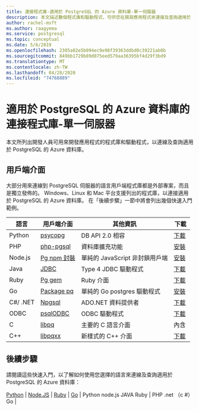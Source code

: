```yaml
---
title: 連接程式庫-適用於 PostgreSQL 的 Azure 資料庫-單一伺服器
description: 本文描述數個程式庫和驅動程式，可供您在撰寫應用程式來連接及查詢適用於 PostgreSQL 的 Azure 資料庫單一伺服器時使用。
author: rachel-msft
ms.author: raagyema
ms.service: postgresql
ms.topic: conceptual
ms.date: 5/6/2019
ms.openlocfilehash: 2305a02e5b094ec9e98f39363ddbd0c39221ab0b
ms.sourcegitcommit: 849bb1729b89d075eed579aa36395bf4d29f3bd9
ms.translationtype: MT
ms.contentlocale: zh-TW
ms.lasthandoff: 04/28/2020
ms.locfileid: "74768889"
---
```

# <a name="connection-libraries-for-azure-database-for-postgresql---single-server"></a>適用於 PostgreSQL 的 Azure 資料庫的連接程式庫-單一伺服器
本文所列出開發人員可用來開發應用程式的程式庫和驅動程式，以連線及查詢適用於 PostgreSQL 的 Azure 資料庫。

## <a name="client-interfaces"></a>用戶端介面
大部分用來連線到 PostgreSQL 伺服器的語言用戶端程式庫都是外部專案，而且是獨立發佈的。 Windows、Linux 和 Mac 平台支援列出的程式庫，以連接適用於 PostgreSQL 的 Azure 資料庫。 在「後續步驟」一節中將會列出幾個快速入門範例。

| **語言** | **用戶端介面** | **其他資訊** | **下載** |
|--------------|----------------------------------------------------------------|-------------------------------------|--------------------------------------------------------------------|
| Python | [psycopg](http://initd.org/psycopg/) | DB API 2.0 相容 | [下載](http://initd.org/psycopg/download/) |
| PHP | [php-pgsql](https://secure.php.net/manual/en/book.pgsql.php) | 資料庫擴充功能 | [安裝](https://secure.php.net/manual/en/pgsql.installation.php) |
| Node.js | [Pg npm 封裝](https://www.npmjs.com/package/pg) | 單純的 JavaScript 非封鎖用戶端 | [安裝](https://www.npmjs.com/package/pg) |
| Java | [JDBC](https://jdbc.postgresql.org/) | Type 4 JDBC 驅動程式 | [下載](https://jdbc.postgresql.org/download.html)  |
| Ruby | [Pg gem](https://deveiate.org/code/pg/) | Ruby 介面 | [下載](https://rubygems.org/downloads/pg-0.20.0.gem) |
| Go | [Package pq](https://godoc.org/github.com/lib/pq) | 單純的 Go postgres 驅動程式 | [安裝](https://github.com/lib/pq/blob/master/README.md) |
| C\#/ .NET | [Npgsql](https://www.npgsql.org/) | ADO.NET 資料提供者 | [下載](https://www.microsoft.com/net/) |
| ODBC | [psqlODBC](https://odbc.postgresql.org/) | ODBC 驅動程式 | [下載](https://www.postgresql.org/ftp/odbc/versions/) |
| C | [libpq](https://www.postgresql.org/docs/9.6/static/libpq.html) | 主要的 C 語言介面 | 內含 |
| C++ | [libpqxx](http://pqxx.org/) | 新樣式的 C++ 介面 | [下載](http://pqxx.org/download/software/) |

## <a name="next-steps"></a>後續步驟
請閱讀這些快速入門，以了解如何使用您選擇的語言來連線及查詢適用於 PostgreSQL 的 Azure 資料庫：

[Python](./connect-python.md)  |  [Node.JS](./connect-nodejs.md)  |  [Ruby](./connect-ruby.md)  |  [Go](./connect-go.md) [ ](./connect-php.md) [ ](./connect-java.md)  |  [ ](./connect-csharp.md)Python node.js JAVA Ruby | PHP .net （c #） Go | 
